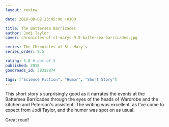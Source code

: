 ```yaml
---
layout: review

date: 2018-08-02 23:05:00 +0100

title: The Battersea Barricades
author: Jodi Taylor
cover: chronicles-of-st-marys-9.5-battersea-barricades.jpg

series: The Chronicles of St. Mary's
series_order: 9.5

rating: 5.0 # out of 5
published: 2018
goodreads_id: 38312874

tags: ["Science Fiction", "Humor", "Short Story"]
---
```


This short story s surprisingly good as it narrates the events at the Battersea Barricades through the eyes of the heads of Wardrobe and the kitchen and Peterson's assistent. The writing was excellent, as I've come to expect from Jodi Taylor, and the humor was spot on as usual.

Great read!
